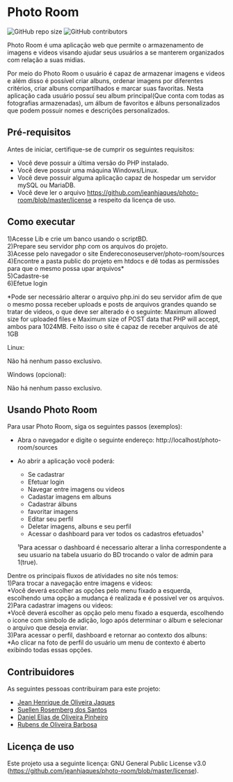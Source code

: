 # Photo Room

<!--- Exemplos de badges. Acesse https://shields.io para outras opções. Você pode querer incluir informações de dependencias, build, testes, licença, etc. --->
![GitHub repo size](https://img.shields.io/github/repo-size/jeanhjaques/photo-room)
![GitHub contributors](https://img.shields.io/github/contributors/jeanhjaques/photo-room)

Photo Room é uma aplicação web que permite o armazenamento de imagens e videos visando ajudar seus usuários a se manterem organizados com relação a suas midias. 

<!--Coloque aqui linhas adicionais com informações sobre o que a aplicação faz. Sua introdução deve ser de no máximo 3 parágrafos, seja simples e objetivo para não sobrecarregar de detalhes desnecessários este espaço. Se necessário, crie novas seções abaixo. --->

Por meio do Photo Room o usuário é capaz de armazenar imagens e videos e além disso é possível criar albuns, ordenar imagens por diferentes critérios, criar albuns compartilhados e marcar suas favoritas. Nesta aplicação cada usuário possuí seu album principal(Que conta com todas as fotografias armazenadas), um álbum de favoritos e álbuns personalizados que podem possuir nomes e descrições personalizados.

## Pré-requisitos

Antes de iniciar, certifique-se de cumprir os seguintes requisitos:
<!--- Estes são alguns exemplos de requisitos. Adicione, duplique e remove como necessário --->
* Você deve possuir a última versão do PHP instalado.
* Você deve possuir uma máquina Windows/Linux.
* Você deve possuir alguma aplicação capaz de hospedar um servidor mySQL ou MariaDB.
* Você deve ler o arquivo https://github.com/jeanhjaques/photo-room/blob/master/license  a respeito da licença de uso.

## Como executar

1)Acesse Lib e crie um banco usando o scriptBD.<br>
2)Prepare seu servidor php com os arquivos do projeto. <br>
3)Acesse pelo navegador o site Endereconoseuserver/photo-room/sources <br>
4)Encontre a pasta public do projeto em htdocs e dê todas as permissões para que o mesmo possa upar arquivos*<br>
5)Cadastre-se<br>
6)Efetue login<br>

*Pode ser necessário alterar o arquivo php.ini do seu servidor afim de que o mesmo possa receber uploads e posts de arquivos grandes quando se tratar de videos,
o que deve ser alterado é o seguinte: Maximum allowed size for uploaded files e Maximum size of POST data that PHP will accept, ambos para 1024MB. 
Feito isso o site é capaz de receber arquivos de até 1GB<br>

Linux:<br>

Não há nenhum passo exclusivo.<br>

Windows (opcional):<br>

Não há nenhum passo exclusivo.<br>

## Usando Photo Room

Para usar Photo Room, siga os seguintes passos (exemplos):<br>

* Abra o navegador e digite o seguinte endereço: http://localhost/photo-room/sources<br>
* Ao abrir a aplicação você poderá:<br>
  * Se cadastrar<br>
  * Efetuar login<br>
  * Navegar entre imagens ou videos<br>
  * Cadastar imagens em albuns<br>
  * Cadastrar álbuns<br>
  * favoritar imagens<br>
  * Editar seu perfil<br>
  * Deletar imagens, albuns e seu perfil<br>
  * Acessar o dashboard para ver todos os cadastros efetuados¹<br>
  
  ¹Para acessar o dashboard é necessario alterar a linha correspondente a seu usuario na tabela usuario do BD trocando o valor de admin para 1(true).<br>

 Dentre os principais fluxos de atividades no site nós temos:<br>
  1)Para trocar a navegação entre imagens e videos:<br>
      *Você deverá escolher as opções pelo menu fixado a esquerda, escolhendo uma opção a mudança é realizada e é possivel ver os arquivos.<br>
  2)Para cadastrar imagens ou videos:<br>
      *Você deverá escolher as opção pelo menu fixado a esquerda, escolhendo o icone com simbolo de adição, logo após determinar o álbum e
    selecionar o arquivo que deseja enviar.<br>
  3)Para acessar o perfil, dashboard e retornar ao contexto dos albuns:<br>
      *Ao clicar na foto de perfil do usuário um menu de contexto é aberto exibindo todas essas opções.<br>

## Contribuidores

As seguintes pessoas contribuiram para este projeto:

* [Jean Henrique de Oliveira Jaques](https://github.com/jeanhjaques)
* [Suellen Rosemberg dos Santos](https://github.com/suellenRosemberg)
* [Daniel Elias de Oliveira Pinheiro](https://github.com/deopmaster)
* [Rubens de Oliveira Barbosa](https://github.com/Rubens86)

## Licença de uso

<!--- Se não tiver certeza de qual, verifique este site: https://choosealicense.com/--->
Este projeto usa a seguinte licença: GNU General Public License v3.0 (https://github.com/jeanhjaques/photo-room/blob/master/license).<br>
